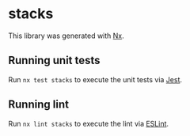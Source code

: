 # stacks

This library was generated with [Nx](https://nx.dev).

## Running unit tests

Run `nx test stacks` to execute the unit tests via [Jest](https://jestjs.io).

## Running lint

Run `nx lint stacks` to execute the lint via [ESLint](https://eslint.org/).
